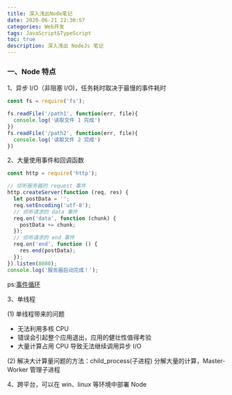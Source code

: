 ```yaml
---
title: 深入浅出Node笔记
date: 2020-06-21 22:30:57
categories: Web开发
tags: JavaScript&TypeScript
toc: true
description: 深入浅出 NodeJs 笔记
---
```

###  一、Node 特点

1、异步 I/O（非阻塞 I/O)，任务耗时取决于最慢的事件耗时

```js
const fs = require('fs');

fs.readFile('/path1', function(err, file){
  console.log('读取文件 1 完成')
})
fs.readFile('/path2', function(err, file){
  console.log('读取文件 2 完成')
})
```

2、大量使用事件和回调函数

```js
const http = require('http');

// 侦听服务器的 request 事件
http.createServer(function (req, res) {
  let postData = '';
  req.setEncoding('utf-8');
  // 侦听请求的 data 事件
  req.on('data', function (chunk) {
    postData += chunk;
  });
  // 侦听请求的 end 事件
  req.on('end', function () {
    res.end(postData);
  });
}).listen(8080);
console.log('服务器启动完成！');
```

ps:[事件循环](https://nodejs.org/en/docs/guides/event-loop-timers-and-nexttick/)

3、单线程

(1) 单线程带来的问题

- 无法利用多核 CPU
- 错误会引起整个应用退出，应用的健壮性值得考验
- 大量计算占用 CPU 导致无法继续调用异步 I/O

(2) 解决大计算量问题的方法：child_process(子进程) 分解大量的计算，Master-Worker 管理子进程

4、跨平台，可以在 win、linux 等环境中部署 Node